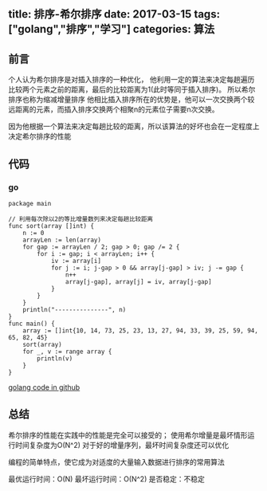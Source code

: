 title: 排序-希尔排序
date: 2017-03-15
tags: ["golang","排序","学习"]
categories:
  算法
---

## 前言 ##

个人认为希尔排序是对插入排序的一种优化，
他利用一定的算法来决定每趟遍历比较两个元素之前的距离，最后的比较距离为1(此时等同于插入排序)。
所以希尔排序也称为缩减增量排序
他相比插入排序所在的优势是，他可以一次交换两个较远距离的元素，而插入排序交换两个相聚n的元素位子需要n次交换。

因为他根据一个算法来决定每趟比较的距离，所以该算法的好坏也会在一定程度上决定希尔排序的性能


## 代码 ##
### go ###
```
package main

// 利用每次除以2的等比增量数列来决定每趟比较距离
func sort(array []int) {
	n := 0
	arrayLen := len(array)
	for gap := arrayLen / 2; gap > 0; gap /= 2 {
		for i := gap; i < arrayLen; i++ {
			iv := array[i]
			for j := i; j-gap > 0 && array[j-gap] > iv; j -= gap {
				n++
				array[j-gap], array[j] = iv, array[j-gap]
			}
		}
	}
	println("---------------", n)
}
func main() {
	array := []int{10, 14, 73, 25, 23, 13, 27, 94, 33, 39, 25, 59, 94, 65, 82, 45}
	sort(array)
	for _, v := range array {
		println(v)
	}
}
```
[golang code in github](https://github.com/fudali113/learn-basic/blob/master/sort/shell/shell.go)


## 总结 ##
希尔排序的性能在实践中的性能是完全可以接受的；
使用希尔增量是最坏情形运行时间复杂度为O(N^2)
对于好的增量序列，最坏时间复杂度还可以优化

编程的简单特点，使它成为对适度的大量输入数据进行排序的常用算法

最优运行时间：O(N)
最坏运行时间：O(N^2)
是否稳定：不稳定

